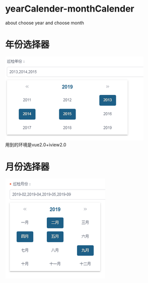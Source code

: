# yearCalender-monthCalender
about choose year and choose month
# 年份选择器
![images](https://github.com/krifyFan/image-folder/blob/master/yearCalender.png)<br>
用到的环境是vue2.0+iview2.0
# 月份选择器
![images](https://github.com/krifyFan/image-folder/blob/master/monthCalender.png)<br>
